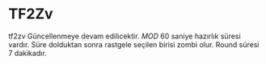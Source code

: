 # TF2Zv
tf2zv
Güncellenmeye devam edilicektir.
*MOD*
60 saniye hazırlık süresi vardır.
Süre dolduktan sonra rastgele seçilen birisi zombi olur.
Round süresi 7 dakikadır.
